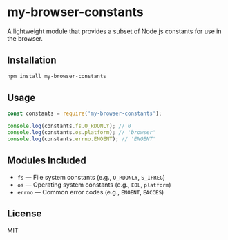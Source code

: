 # my-browser-constants

A lightweight module that provides a subset of Node.js constants for use in the browser.

## Installation
```bash
npm install my-browser-constants
```

## Usage
```js
const constants = require('my-browser-constants');

console.log(constants.fs.O_RDONLY); // 0
console.log(constants.os.platform); // 'browser'
console.log(constants.errno.ENOENT); // 'ENOENT'
```

## Modules Included
- `fs` — File system constants (e.g., `O_RDONLY`, `S_IFREG`)
- `os` — Operating system constants (e.g., `EOL`, `platform`)
- `errno` — Common error codes (e.g., `ENOENT`, `EACCES`)

## License
MIT
